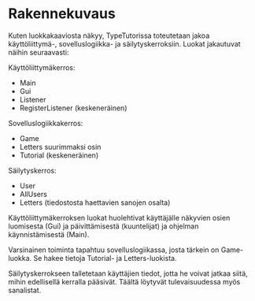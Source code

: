 ﻿# Rakennekuvaus

Kuten luokkakaaviosta näkyy, TypeTutorissa toteutetaan jakoa käyttöliittymä-, sovelluslogiikka- ja säilytyskerroksiin. 
Luokat jakautuvat näihin seuraavasti:

Käyttöliittymäkerros:
* Main
* Gui
* Listener
* RegisterListener (keskeneräinen)

Sovelluslogiikkakerros:
* Game
* Letters suurimmaksi osin
* Tutorial (keskeneräinen)

Säilytyskerros:
* User
* AllUsers
* Letters (tiedostosta haettavien sanojen osalta)

Käyttöliittymäkerroksen luokat huolehtivat käyttäjälle näkyvien osien luomisesta (Gui) ja päivittämisestä (kuuntelijat) ja ohjelman käynnistämisestä (Main).

Varsinainen toiminta tapahtuu sovelluslogiikassa, josta tärkein on Game-luokka. Se hakee tietoja Tutorial- ja Letters-luokista.

Säilytyskerrokseen talletetaan käyttäjien tiedot, jotta he voivat jatkaa siitä, mihin edellisellä kerralla pääsivät. Täältä löytyvät tulevaisuudessa myös sanalistat.